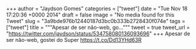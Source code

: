 
+++
author = "Jaydson Gomes"
categories = ["tweet"]
date = "Tue Nov 18 17:20:36 +0000 2014"
draft = false
image = "No media found for this Tweet"
slug = "3a9bde976b12440187d3bc0b333b2728430f074e"
tags = ["tweet"]
title = """Apesar de ser não-web, go..."""
tweet = true
tweet_url = "https://twitter.com/jaydson/status/534758080136093696"
+++
Apesar de ser não-web, gostei do Super https://t.co/Dd13YHd63R
